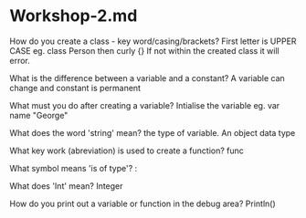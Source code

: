 # Workshop-2.md
How do you create a class - key word/casing/brackets?
First letter is UPPER CASE eg. class Person then curly {} 
If not within the created class it will error.

What is the difference between a variable and a constant?
A variable can change and constant is permanent 

What must you do after creating a variable?
Intialise the variable eg. var name "George" 

What does the word 'string' mean?
the type of variable. An object data type


What key work (abreviation) is used to create a function?
func


What symbol means 'is of type'?
: 


What does 'Int' mean?
Integer 

How do you print out a variable or function in the debug area?
Println() 
